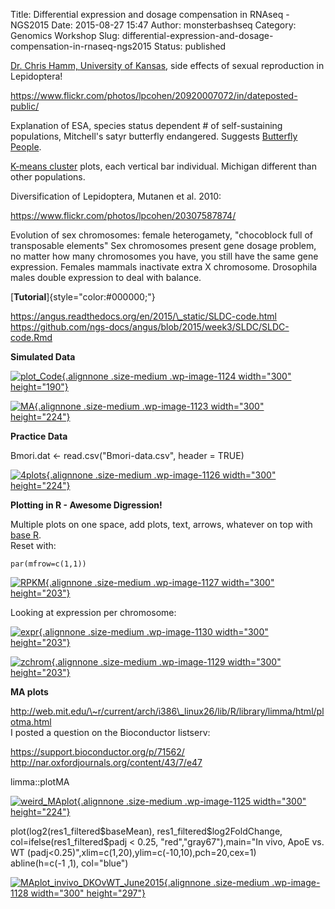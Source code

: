 Title: Differential expression and dosage compensation in RNAseq - NGS2015
Date: 2015-08-27 15:47
Author: monsterbashseq
Category: Genomics Workshop
Slug: differential-expression-and-dosage-compensation-in-rnaseq-ngs2015
Status: published

[Dr. Chris Hamm, University of Kansas](http://butterflyology.net/), side
effects of sexual reproduction in Lepidoptera!

https://www.flickr.com/photos/lpcohen/20920007072/in/dateposted-public/

Explanation of ESA, species status dependent \# of self-sustaining
populations, Mitchell's satyr butterfly endangered. Suggests [Butterfly
People](http://www.amazon.com/Butterfly-People-American-Encounter-Beauty/dp/1400076927).

[K-means cluster](https://en.wikipedia.org/wiki/K-means_clustering)
plots, each vertical bar individual. Michigan different than other
populations.

Diversification of Lepidoptera, Mutanen et al. 2010:

https://www.flickr.com/photos/lpcohen/20307587874/

Evolution of sex chromosomes: female heterogamety, "chocoblock full of
transposable elements" Sex chromosomes present gene dosage problem, no
matter how many chromosomes you have, you still have the same gene
expression. Females mammals inactivate extra X chromosome. Drosophila
males double expression to deal with balance.

[**Tutorial**]{style="color:#000000;"}

https://angus.readthedocs.org/en/2015/\_static/SLDC-code.html  
https://github.com/ngs-docs/angus/blob/2015/week3/SLDC/SLDC-code.Rmd

**Simulated Data**

[![plot\_Code](https://monsterbashseq.files.wordpress.com/2015/08/plot_code.png?w=300){.alignnone
.size-medium .wp-image-1124 width="300"
height="190"}](https://monsterbashseq.files.wordpress.com/2015/08/ma.png)

[![MA](https://monsterbashseq.files.wordpress.com/2015/08/ma.png?w=300){.alignnone
.size-medium .wp-image-1123 width="300"
height="224"}](https://monsterbashseq.files.wordpress.com/2015/08/ma.png)

**Practice Data**

Bmori.dat &lt;- read.csv("Bmori-data.csv", header = TRUE)

[![4plots](https://monsterbashseq.files.wordpress.com/2015/08/4plots.png?w=300){.alignnone
.size-medium .wp-image-1126 width="300"
height="224"}](https://monsterbashseq.files.wordpress.com/2015/08/4plots.png)

**Plotting in R - Awesome Digression!**

Multiple plots on one space, add plots, text, arrows, whatever on top
with [base R](http://www.statmethods.net/advgraphs/layout.html).  
Reset with:

    par(mfrow=c(1,1))

[![RPKM](https://monsterbashseq.files.wordpress.com/2015/08/rpkm.png?w=300){.alignnone
.size-medium .wp-image-1127 width="300"
height="203"}](https://monsterbashseq.files.wordpress.com/2015/08/rpkm.png)

Looking at expression per chromosome:

[![expr](https://monsterbashseq.files.wordpress.com/2015/08/expr.png?w=300){.alignnone
.size-medium .wp-image-1130 width="300"
height="203"}](https://monsterbashseq.files.wordpress.com/2015/08/expr.png)

[![zchrom](https://monsterbashseq.files.wordpress.com/2015/08/zchrom.png?w=300){.alignnone
.size-medium .wp-image-1129 width="300"
height="203"}](https://monsterbashseq.files.wordpress.com/2015/08/zchrom.png)

**MA plots**

http://web.mit.edu/\~r/current/arch/i386\_linux26/lib/R/library/limma/html/plotma.html  
I posted a question on the Bioconductor listserv:

https://support.bioconductor.org/p/71562/  
http://nar.oxfordjournals.org/content/43/7/e47

limma::plotMA

[![weird\_MAplot](https://monsterbashseq.files.wordpress.com/2015/08/weird_maplot.png?w=300){.alignnone
.size-medium .wp-image-1125 width="300"
height="224"}](https://monsterbashseq.files.wordpress.com/2015/08/weird_maplot.png)

plot(log2(res1\_filtered\$baseMean), res1\_filtered\$log2FoldChange,
col=ifelse(res1\_filtered\$padj &lt; 0.25, "red","gray67"),main="In
vivo, ApoE vs. WT
(padj&lt;0.25)",xlim=c(1,20),ylim=c(-10,10),pch=20,cex=1)  
abline(h=c(-1 ,1), col="blue")

[![MAplot\_invivo\_DKOvWT\_June2015](https://monsterbashseq.files.wordpress.com/2015/08/maplot_invivo_dkovwt_june2015.png?w=300){.alignnone
.size-medium .wp-image-1128 width="300"
height="297"}](https://monsterbashseq.files.wordpress.com/2015/08/maplot_invivo_dkovwt_june2015.png)
